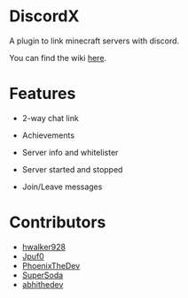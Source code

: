 # DiscordX
A plugin to link minecraft servers with discord.

You can find the wiki [here](https://harrydev.gitbook.io/discordx).


# Features
- 2-way chat link

- Achievements

- Server info and whitelister

- Server started and stopped

- Join/Leave messages

# Contributors

- [hwalker928](https://harrydev.me/github)
- [Jpuf0](https://github.com/Jpuf0)
- [PhoenixTheDev](https://github.com/PhoenixTheDev)
- [SuperSoda](https://github.com/MeowedAt)
- [abhithedev](https://github.com/abhiram555)
